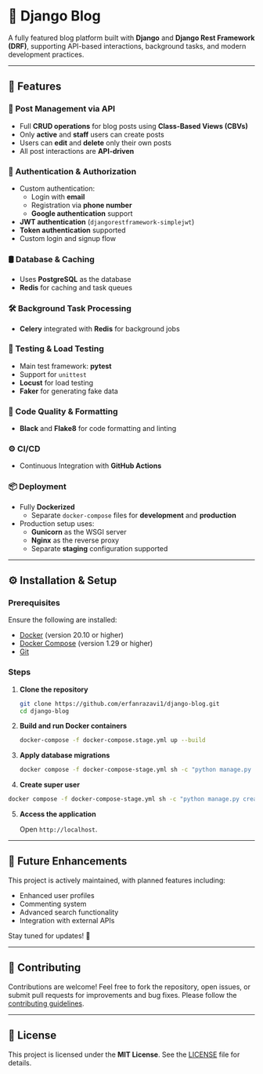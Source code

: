 # 📝 Django Blog

A fully featured blog platform built with **Django** and **Django Rest Framework (DRF)**, supporting API-based interactions, background tasks, and modern development practices.

---

## 🚀 Features

### 📌 Post Management via API
- Full **CRUD operations** for blog posts using **Class-Based Views (CBVs)**
- Only **active** and **staff** users can create posts
- Users can **edit** and **delete** only their own posts
- All post interactions are **API-driven**

### 🔐 Authentication & Authorization
- Custom authentication:
  - Login with **email**
  - Registration via **phone number**
  - **Google authentication** support
- **JWT authentication** (`djangorestframework-simplejwt`)
- **Token authentication** supported
- Custom login and signup flow

### 🛢️ Database & Caching
- Uses **PostgreSQL** as the database
- **Redis** for caching and task queues

### 🛠️ Background Task Processing
- **Celery** integrated with **Redis** for background jobs

### 🧪 Testing & Load Testing
- Main test framework: **pytest**
- Support for `unittest`
- **Locust** for load testing
- **Faker** for generating fake data

### 🧹 Code Quality & Formatting
- **Black** and **Flake8** for code formatting and linting

### ⚙️ CI/CD
- Continuous Integration with **GitHub Actions**

### 📦 Deployment
- Fully **Dockerized**
  - Separate `docker-compose` files for **development** and **production**
- Production setup uses:
  - **Gunicorn** as the WSGI server
  - **Nginx** as the reverse proxy
  - Separate **staging** configuration supported

---

## ⚙️ Installation & Setup

### Prerequisites

Ensure the following are installed:
- [Docker](https://www.docker.com/get-started) (version 20.10 or higher)
- [Docker Compose](https://docs.docker.com/compose/install/) (version 1.29 or higher)
- [Git](https://git-scm.com/downloads)

### Steps

1. **Clone the repository**

   ```bash
   git clone https://github.com/erfanrazavi1/django-blog.git
   cd django-blog
   ```


2. **Build and run Docker containers**

   ```bash
   docker-compose -f docker-compose.stage.yml up --build
   ```

   

3. **Apply database migrations**

   ```bash
   docker compose -f docker-compose-stage.yml sh -c "python manage.py migrate"
   ```

4. **Create super user**
  ```bash
  docker compose -f docker-compose-stage.yml sh -c "python manage.py createsuperuser" 
  ```
  
5. **Access the application**

   Open `http://localhost`.

---

## 🌱 Future Enhancements

This project is actively maintained, with planned features including:
- Enhanced user profiles
- Commenting system
- Advanced search functionality
- Integration with external APIs

Stay tuned for updates! 🚀

---

## 🤝 Contributing

Contributions are welcome! Feel free to fork the repository, open issues, or submit pull requests for improvements and bug fixes. Please follow the [contributing guidelines](CONTRIBUTING.md).

---

## 📄 License

This project is licensed under the **MIT License**. See the [LICENSE](LICENSE) file for details.
